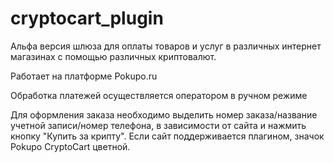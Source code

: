 # cryptocart_plugin

Альфа версия шлюза для оплаты товаров и услуг в различных интернет магазинах с помощью различных криптовалют.

Работает на платформе Pokupo.ru

Обработка платежей осуществляется оператором в ручном режиме

Для оформления заказа необходимо выделить номер заказа/название учетной записи/номер телефона, в зависимости от сайта
и нажмить кнопку "Купить за крипту". Если сайт поддерживается плагином, значок Pokupo CryptoCart цветной.




